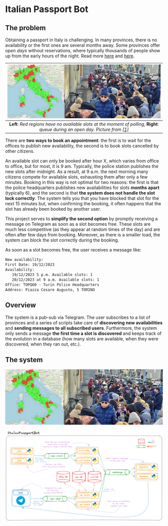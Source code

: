 
# Italian Passport Bot

## The problem

Obtaining a passport in Italy is challenging. In many provinces, there is no availability 
or the first ones are several months away. 
Some provinces offer *open days* without reservations,
where typically thousands of people show up from the early hours of the night. Read more [here](https://www.lastampa.it/torino/2023/01/28/news/passaporti_ufficio_code-12609734/) and [here](https://www.rainews.it/tgr/piemonte/video/2023/10/a-torino-passaporto-in-20-giorni-ma-e-ancora-caos-per-la-domanda--dff5c3e4-6801-405f-9cd2-fd1e7c7cbe5d.html).

|                                                                                            ![Allooo](assets/passport.png)                                                                                             | 
|:---------------------------------------------------------------------------------------------------------------------------------------------------------------------------------------------------------------------:| 
| **Left**: *Red regions have no available slots at the moment of polling*, **Right**: *queue during an open day. Picture from [[1]](https://www.lastampa.it/torino/2023/01/28/news/passaporti_ufficio_code-12609734/)* |



There are **two ways to book an appointment**: the first is to wait for the offices to publish new availability,
the second is to book slots cancelled by other citizens.

An available slot can only be booked after hour X, 
which varies from office to office, but for most, it is 9 am.
Typically, the police station publishes the new slots after midnight. As a result, at 9 a.m. the next morning many citizens compete for available slots, exhausting them after only a few minutes. 
Booking in this way is not optimal for two reasons: the first is that the police headquarters publishes new availabilities for slots **months apart** (typically 6), and the second is that **the system does not handle the slot lock correctly**. 
The system tells you that you have blocked that slot for the next 15 minutes but, when confirming the booking, it often happens that the slot has already been booked by another user.

This project serves to **simplify the second option** by promptly receiving a message on Telegram as soon as a slot becomes free. 
These slots are much less competitive (as they appear at random times of the day) and are often after few days from booking. 
Moreover, as there is a smaller load, the system can block the slot correctly during the booking.

As soon as a slot becomes free, the user receives a message like:
```
New availability:
First Date: 19/12/2023
Availability:
   19/12/2023 5 p.m. Available slots: 1
   20/12/2023 at 9 a.m. Available slots: 1
Office: TOPQ60 - Turin Police Headquarters
Address: Piazza Cesare Augusto, 5 TORINO
```

## Overview
The system is a pub-sub via Telegram. 
The user subscribes to a list of provinces and a series of scripts take care of **discovering new availabilities** and **sending messages to all subscribed users**. 
Furthermore, the system only sends a message **the first time a slot is discovered** and keeps track of the evolution in a database (how many slots are available, when they were discovered, when they ran out, etc.).


## The system

<picture>
  <source media="(prefers-color-scheme: dark)" srcset="./assets/System.png">
  <img alt="Text changing depending on mode. Light: 'So light!' Dark: 'So dark!'" src="./assets/passport.png">
</picture>

![System Architecture](assets/System.png)
